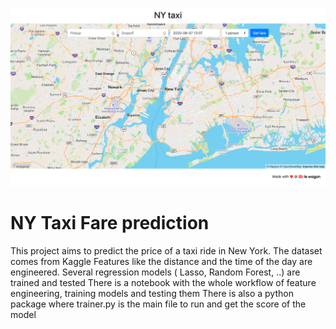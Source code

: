

![](images/snapshot.png)

# NY Taxi Fare prediction

This project aims to predict the price of a taxi ride in New York.
The dataset comes from Kaggle
Features like the distance and the time of the day are engineered.
Several regression models ( Lasso, Random Forest, ..) are trained and tested
There is a notebook with the whole workflow of feature engineering, training models and testing them
There is also a python package where trainer.py is the main file to run and get the score of the model
